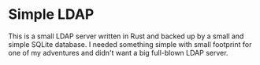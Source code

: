 # Simple LDAP

This is a small LDAP server written in Rust and backed up by a small and simple SQLite database. I needed something simple with small footprint for one of my adventures and didn't want a big full-blown LDAP server.